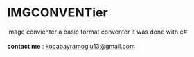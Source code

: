 # IMGCONVENTier
image convienter a basic format conventer it was done with c# </br>
 </br>
<b>contact me</b> : kocabayramoglu13@gmail.com

